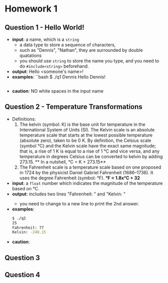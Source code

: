 # Homework 1
## Question 1 - Hello World!
* **input**: a name, which is a `string`
    * a data type to store a sequence of characters, 
    * such as "Dennis", "Nathan", they are surrounded by double quatations
    * you should use `string` to store the name you type, and you need to do `#include<string>` beforehand.
* **output**: Hello <someone's name>!
* **examples**:
    ``bash
    $ ./q1
    Dennis
    Hello Dennis!
    ````
* **caution**: NO white spaces in the input name

## Question 2 - Temperature Transformations
* Definitions:
    1. The kelvin (symbol: K) is the base unit for temperature in the International System of Units (SI). The Kelvin scale is an absolute temperature scale that starts at the lowest possible temperature (absolute zero), taken to be 0 K. By definition, the Celsius scale (symbol °C) and the Kelvin scale have the exact same magnitude; that is, a rise of 1 K is equal to a rise of 1 °C and vice versa, and any temperature in degrees Celsius can be converted to kelvin by adding 273.15. ** In a nutshell, °C = K + 273.15**
    2. The Fahrenheit scale  is a temperature scale based on one proposed in 1724 by the physicist Daniel Gabriel Fahrenheit (1686–1736). It uses the degree Fahrenheit (symbol: °F). **°F = 1.8x°C + 32**
* **input**: a `float` number which indicates the magnitude of the temperature based on °C.
* **output**: includes two lines "Fahrenheit: <ans1>" and "Kelvin: <ans2>"
    * you need to change to a new line to print the 2nd answer.
* **examples**:
    ```bash
    $ ./q2
    25
    Fahrenheit: 77
    Kelvin: -248.15 
    ```
* **caution**:


## Question 3
## Question 4